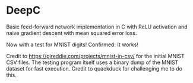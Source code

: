 # DeepC
Basic feed-forward network implementation in C with ReLU activation and naive gradient descent with mean squared error loss.

Now with a test for MNIST digits!  Confirmed: It works!

Credit to https://pjreddie.com/projects/mnist-in-csv/ for the initial MNIST CSV files.  The testing program itself uses a binary dump of the MNIST dataset for fast execution.
Credit to quackduck for challenging me to do this.
